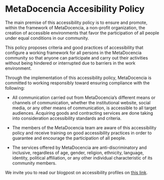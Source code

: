 # MetaDocencia Accesibility Policy

The main premise of this accessibility policy is to ensure and promote, within the framework of MetaDocencia, a non-profit organization, the creation of accessible environments that favor the participation of all people under equal conditions in our community.

This policy proposes criteria and good practices of accessibility that configure a working framework for all persons in the MetaDocencia community so that anyone can participate and carry out their activities without being hindered or interrupted due to barriers in the work environment.

Through the implementation of this accessibility policy, MetaDocencia is committed to working responsibly toward ensuring compliance with the following:

- All communication carried out from MetaDocencia’s different means or channels of communication, whether the institutional website, social media, or any other means of communication, is accessible to all target audiences.
Acquiring goods and contracting services are done taking into consideration accessibility standards and criteria.

- The members of the MetaDocencia team are aware of this accessibility policy and receive training on good accessibility practices in order to guarantee and encourage the participation of all people.

- The services offered by MetaDocencia are anti-discriminatory and inclusive, regardless of age, gender, religion, ethnicity, language, identity, political affiliation, or any other individual characteristic of its community members.

We invite you to read our blogpost on accessibility profiles on [this link](https://www.metadocencia.org/en/post/perfiles_accesibilidad/). 